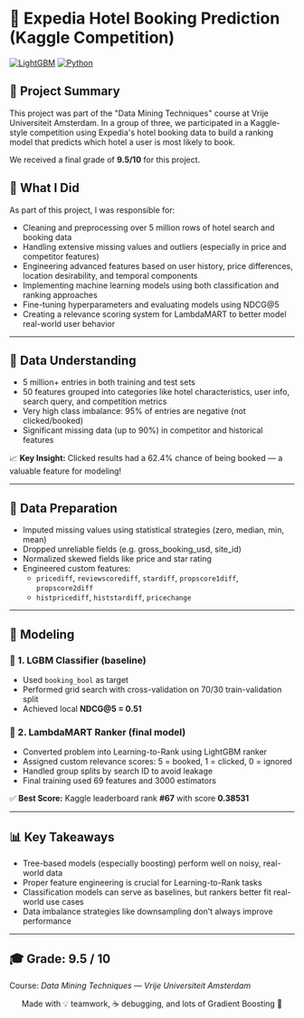 # 🏨 Expedia Hotel Booking Prediction (Kaggle Competition)

[![LightGBM](https://img.shields.io/badge/-LightGBM-006400?logo=lightgbm&logoColor=white&style=flat)](https://lightgbm.readthedocs.io/) 
[![Python](https://img.shields.io/badge/-Python-3776AB?logo=python&logoColor=white&style=flat)](https://www.python.org/)  

## 📘 Project Summary

This project was part of the "Data Mining Techniques" course at Vrije Universiteit Amsterdam. In a group of three, we participated in a Kaggle-style competition using Expedia's hotel booking data to build a ranking model that predicts which hotel a user is most likely to book.

We received a final grade of **9.5/10** for this project.

## 👋 What I Did 

As part of this project, I was responsible for:

- Cleaning and preprocessing over 5 million rows of hotel search and booking data
- Handling extensive missing values and outliers (especially in price and competitor features)
- Engineering advanced features based on user history, price differences, location desirability, and temporal components
- Implementing machine learning models using both classification and ranking approaches
- Fine-tuning hyperparameters and evaluating models using NDCG@5
- Creating a relevance scoring system for LambdaMART to better model real-world user behavior

---

## 🧠 Data Understanding

- 5 million+ entries in both training and test sets
- 50 features grouped into categories like hotel characteristics, user info, search query, and competition metrics
- Very high class imbalance: 95% of entries are negative (not clicked/booked)
- Significant missing data (up to 90%) in competitor and historical features

📈 **Key Insight:** Clicked results had a 62.4% chance of being booked — a valuable feature for modeling!


---

## 🧼 Data Preparation

- Imputed missing values using statistical strategies (zero, median, min, mean)
- Dropped unreliable fields (e.g. gross_booking_usd, site_id)
- Normalized skewed fields like price and star rating
- Engineered custom features:
  - `pricediff`, `reviewscorediff`, `stardiff`, `propscore1diff`, `propscore2diff`
  - `histpricediff`, `histstardiff`, `pricechange`

---

## 🤖 Modeling

### 📌 1. LGBM Classifier (baseline)
- Used `booking_bool` as target
- Performed grid search with cross-validation on 70/30 train-validation split
- Achieved local **NDCG@5 = 0.51**

### 📌 2. LambdaMART Ranker (final model)
- Converted problem into Learning-to-Rank using LightGBM ranker
- Assigned custom relevance scores: 5 = booked, 1 = clicked, 0 = ignored
- Handled group splits by search ID to avoid leakage
- Final training used 69 features and 3000 estimators

✅ **Best Score:** Kaggle leaderboard rank **#67** with score **0.38531**

---

## 📊 Key Takeaways

- Tree-based models (especially boosting) perform well on noisy, real-world data
- Proper feature engineering is crucial for Learning-to-Rank tasks
- Classification models can serve as baselines, but rankers better fit real-world use cases
- Data imbalance strategies like downsampling don’t always improve performance

---

## 🎓 Grade: **9.5 / 10**  
Course: *Data Mining Techniques — Vrije Universiteit Amsterdam*

<p align="center">Made with 💡 teamwork, ☕ debugging, and lots of Gradient Boosting 🌲</p>
